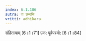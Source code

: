 ```yaml
---
index: 6.1.106
sutra: वा छन्दसि
vritti: adhikara
---
```


 संहितायाम् [6।1।71]  एक: पूर्वपरयो: [6।1।84] 
